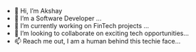 - 👋 Hi, I’m Akshay
- 👀 I’m a Software Developer ...
- 🌱 I’m currently working on FinTech projects ...
- 💞️ I’m looking to collaborate on exciting tech opportunities...
- 📫 Reach me out, I am a human behind this techie face...

<!---
itscodemen/itscodemen is a ✨ special ✨ repository because its `README.md` (this file) appears on your GitHub profile.
You can click the Preview link to take a look at your changes.
--->
